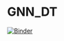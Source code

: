 # GNN_DT

[![Binder](https://mybinder.org/badge_logo.svg)](https://gesis.mybinder.org/binder/v2/gh/Trindad/GNN_DT/main)
